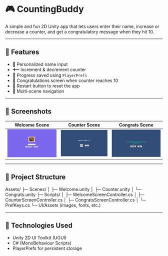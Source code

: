 # 🎮 CountingBuddy

A simple and fun 2D Unity app that lets users enter their name, increase or decrease a counter, and get a congratulatory message when they hit 10.

---

## 🧩 Features

- 👤 Personalized name input
- ➕➖ Increment & decrement counter
- 💾 Progress saved using `PlayerPrefs`
- 🎉 Congratulations screen when counter reaches 10
- 🔁 Restart button to reset the app
- 🔄 Multi-scene navigation

---

## 📸 Screenshots

| Welcome Scene | Counter Scene | Congrats Scene |
|---------------|---------------|----------------|
| ![Welcome](screenshots/welcome.png) | ![Counter](screenshots/counter.png) | ![Congrats](screenshots/congrats.png) |

---

## 📁 Project Structure

Assets/
 ├─ Scenes/
 │   ├─ Welcome.unity
 │   ├─ Counter.unity
 │   └─ Congrats.unity
 ├─ Scripts/
 │   ├─ WelcomeScreenController.cs
 │   ├─ CounterScreenController.cs
 │   ├─ CongratsScreenController.cs
 │   └─ PrefKeys.cs
 └─ UI/Assets (images, fonts, etc.)

---

## 🧠 Technologies Used

- Unity 2D UI Toolkit (UGUI)
- C# (MonoBehaviour Scripts)
- PlayerPrefs for persistent storage

